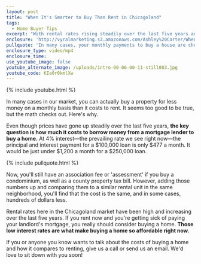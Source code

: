 ```yaml
---
layout: post
title: "When It's Smarter to Buy Than Rent in Chicagoland"
tags:
  - Home Buyer Tips
excerpt: "With rental rates rising steadily over the last five years and housing affordability so strong, we've reached a point where buying a home could actually be cheaper than renting."
enclosure: 'http://vyralmarketing.s3.amazonaws.com/Ashley%20Carter/When%20It%2527s%20Smarter%20to%20Buy%20Than%20Rent%20in%20Chicagoland.mp4'
pullquote: 'In many cases, your monthly payments to buy a house are cheaper than your rent.'
enclosure_type: video/mp4
enclosure_time:
use_youtube_image: false
youtube_alternate_image: /uploads/intro-00-06-00-11-still003.jpg
youtube_code: KIa0r0kmlXw
---
```



{% include youtube.html %}

In many cases in our market, you can actually buy a property for less money on a monthly basis than it costs to rent. It seems too good to be true, but the math checks out. Here's why.

Even though prices have gone up steadily over the last five years, **the key question is how much it costs to borrow money from a mortgage lender to buy a home.** At 4% interest—the prevailing rate we see right now—the principal and interest payment for a $100,000 loan is only $477 a month. It would be just under $1,200 a month for a $250,000 loan.

{% include pullquote.html %}

Now, you'll still have an association fee or 'assessment' if you buy a condominium, as well as a county property tax bill. However, adding those numbers up and comparing them to a similar rental unit in the same neighborhood, you'll find that the cost is the same, and in some cases, hundreds of dollars less.

Rental rates here in the Chicagoland market have been high and increasing over the last five years. If you rent now and you're getting sick of paying your landlord's mortgage, you really should consider buying a home. **Those low interest rates are what make buying a home so affordable right now.**

If you or anyone you know wants to talk about the costs of buying a home and how it compares to renting, give us a call or send us an email. We'd love to sit down with you soon!